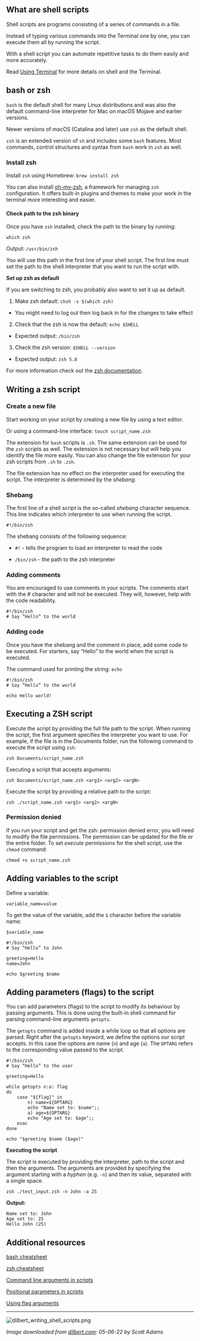 
## What are shell scripts

Shell scripts are programs consisting of a series of commands in a file. 

Instead of typing various commands into the Terminal one by one, you can execute them all by running the script.

With a shell script you can automate repetitive tasks to do them easily and more accurately.

Read [Using Terminal](https://infinum.com/handbook/qa/tools/using-terminal#shell) for more details on shell and the Terminal.


## bash or zsh

`bash` is the default shell for many Linux distributions and was also the default command-line interpreter for Mac on macOS Mojave and earlier versions.

Newer versions of macOS (Catalina and later) use `zsh` as the default shell.
 
`zsh` is an extended version of `sh` and includes some `bash` features. Most commands, control structures and syntax from `bash` work in `zsh` as well.


### Install zsh

Install `zsh` using Homebrew: `brew install zsh`

You can also install [oh-my-zsh](https://ohmyz.sh/), a framework for managing `zsh` configuration. It offers built-in plugins and themes to make your work in the terminal more interesting and easier.


#### Check path to the zsh binary

Once you have `zsh` installed, check the path to the binary by running:

`which zsh`

Output: `/usr/bin/zsh`

You will use this path in the first line of your shell script. The first line must set the path to the shell interpreter that you want to run the script with.

**Set up zsh as default**

If you are switching to zsh, you probably also want to set it up as default.

1. Make zsh default: `chsh -s $(which zsh)` 
 - You might need to log out then log back in for the changes to take effect

2. Check that the zsh is now the default: `echo $SHELL`
 - Expected output: `/bin/zsh`

3. Check the zsh version: `$SHELL --version`
 - Expected output: `zsh 5.8`

For more information check out the [zsh documentation](https://github.com/ohmyzsh/ohmyzsh/wiki/Installing-ZSH#install-and-set-up-zsh-as-default).


## Writing a zsh script

### Create a new file

Start working on your script by creating a new file by using a text editor.

Or using a command-line interface: `touch script_name.zsh`

The extension for `bash` scripts is `.sh`. The same extension can be used for the `zsh` scripts as well. The extension is not necessary but will help you identify the file more easily. You can also change the file extension for your zsh scripts from `.sh` to `.zsh`.

The file extension has no effect on the interpreter used for executing the script. The interpreter is determined by the _shebang_.


### Shebang

The first line of a shell script is the so-called _shebang_ character sequence. This line indicates which interpreter to use when running the script.

`#!/bin/zsh`

The shebang consists of the following sequence:

- `#!` - tells the program to load an interpreter to read the code

- `/bin/zsh` - the path to the zsh interpreter


### Adding comments

You are encouraged to use comments in your scripts. The comments start with the # character and will not be executed. They will, however, help with the code readability.

    #!/bin/zsh
    # Say “Hello” to the world


### Adding code

Once you have the shebang and the comment in place, add some code to be executed.
For starters, say “Hello” to the world when the script is executed. 

The command used for printing the string: `echo`

    #!/bin/zsh
    # Say “Hello” to the world
    
    echo Hello world!


## Executing a ZSH script

Execute the script by providing the full file path to the script. 
When running the script, the first argument specifies the interpreter you want to use.
For example, if the file is in the Documents folder, run the following command to execute the script using `zsh`:

`zsh Documents/script_name.zsh`

Executing a script that accepts arguments:

`zsh Documents/script_name.zsh <arg1> <arg2> <argN>`

Execute the script by providing a relative path to the script:

`zsh ./script_name.zsh <arg1> <arg2> <argN>`


### Permission denied 

If you run your script and get the zsh: permission denied error, you will need to modify the file permissions. The permission can be updated for the file or the entire folder.
To set _execute_ permissions for the shell script, use the `chmod` command:

`chmod +x script_name.zsh`


## Adding variables to the script 

Define a variable:

`variable_name=value`

To get the value of the variable, add the `$` character before the variable name:

`$variable_name`

    #!/bin/zsh
    # Say “Hello” to John
    
    greeting=Hello
    name=John
    
    echo $greeting $name


## Adding parameters (flags) to the script 

You can add parameters (flags) to the script to modify its behaviour by passing arguments.
This is done using the built-in shell command for parsing command-line arguments `getopts`.

The `getopts` command is added inside a while loop so that all options are parsed. 
Right after the `getopts` keyword, we define the options our script accepts. In this case the options are name (`n`) and age (`a`).
The `OPTARG` refers to the corresponding value passed to the script.

    #!/bin/zsh
    # Say “Hello” to the user
    
    greeting=Hello
    
    while getopts n:a: flag
    do
        case "${flag}" in
            n) name=${OPTARG}
            echo "Name set to: $name";;
            a) age=${OPTARG}
            echo "Age set to: $age";;
        esac
    done
    
    echo "$greeting $name ($age)"

**Executing the script**

The script is executed by providing the interpreter, path to the script and then the arguments.
The arguments are provided by specifying the argument starting with a _hyphen_ (e.g. `-n`) and then its value, separated with a single space.

`zsh ./test_input.zsh -n John -a 25`


**Output:**

    Name set to: John
    Age set to: 25
    Hello John (25)

## Additional resources

[bash cheatsheet](https://devhints.io/bash)

[zsh cheatsheet](https://devhints.io/zsh)

[Command line arguments in scripts](https://www.baeldung.com/linux/use-command-line-arguments-in-bash-script)

[Positional parameters in scripts](https://linuxcommand.org/lc3_wss0120.php)

[Using flag arguments](https://linuxconfig.org/bash-script-flags-usage-with-arguments-examples)


---

![dilbert_writing_shell_scripts.png](/img/dilbert_writing_shell_scripts.png)

*Image downloaded from [dilbert.com](https://dilbert.com/strip/2022-06-05): 05-06-22 by Scott Adams*
